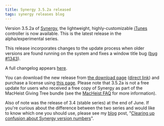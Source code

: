 ```yaml
---
title: Synergy 3.5.2a released
tags: synergy releases blog
---
```


Version 3.5.2a of [Synergy](/wiki/Synergy), the lightweight, highly-customizable [iTunes](/wiki/iTunes) controller is now available. This is the latest release in the alpha/experimental series.

This release incorporates changes to the update process when older versions are found running on the system and fixes a window title bug ([bug \#1343](/issues/1343)).

A full changelog appears [here](http://wincent.com/a/products/synergy-classic/history/#3.5.2a).

You can download the new release from [the download page](http://wincent.com/a/products/synergy-classic/download/) ([direct link](http://wincent.com/download.php?item=SynergyBeta.zip)) and purchase a license using [this page](https://wincent.com/a/products/synergy-classic/purchase/). Please note that 3.5.2a is not a free update for users who received a free copy of Synergy as part of the MacHeist Giving Tree bundle (see the [MacHeist FAQ](/blog/frequently-asked-questions-about-synergy-and-macheist) for more information).

Also of note was the release of 3.4 (stable series) at the end of June. If you're curious about the difference between the two series and would like to know which one you should use, please see my [blog](/blog) post, "[Clearing up confusion about Synergy version numbers](/blog/clearing-up-confusion-about-synergy-version-numbers)".
